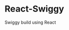                                                                         
 # React-Swiggy
 Swiggy build using React
